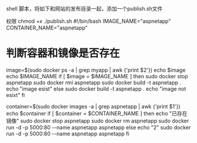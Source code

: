 shell 脚本，将如下和网站的发布目录一起，添加一个publish.sh文件

权限 chmod +x ./publish.sh
#!/bin/bash
IMAGE_NAME="aspnetapp"
CONTAINER_NAME="aspnetapp"

# 判断容器和镜像是否存在
image=$(sudo docker ps -a | grep myapp | awk {'print $2'})
echo $image
echo $IMAGE_NAME
if [ $image = $IMAGE_NAME ]
then
 sudo docker stop aspnetapp
 sudo docker rmi aspnetapp
 sudo docker build -t aspnetapp .
 echo "image esist"
else
 sudo docker build -t aspnetapp .
 echo "image not esixt"
fi

container=$(sudo docker images -a | grep aspnetapp | awk {'print $1'})
echo $container
if [ $container = $CONTAINER_NAME ]
then
 echo "已存在镜像"
 sudo docker stop aspnetapp
 sudo docker rm aspnetapp
 sudo docker run -d -p 5000:80 --name aspnetapp aspnetapp
else
 echo "2"
 sudo docker run -d -p 5000:80 --name aspnetapp aspnetapp
fi
